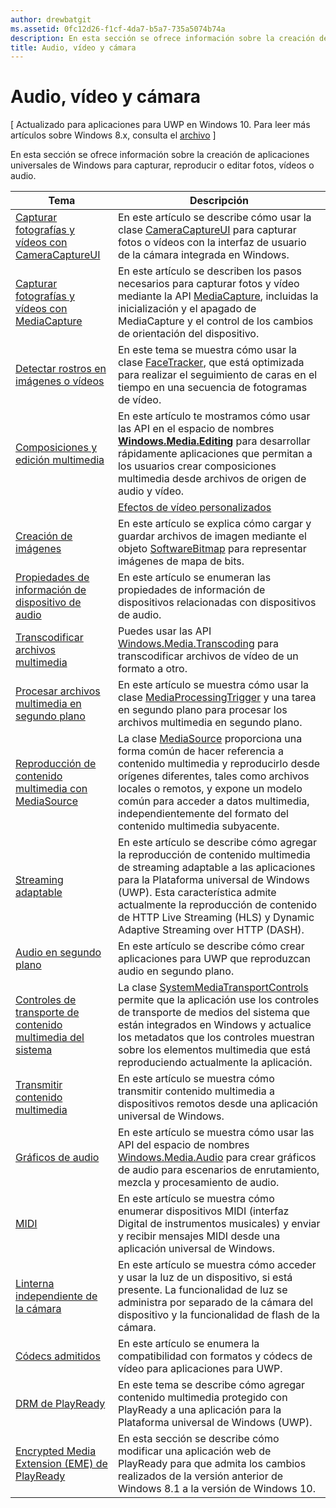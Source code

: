 ```yaml
---
author: drewbatgit
ms.assetid: 0fc12d26-f1cf-4da7-b5a7-735a5074b74a
description: En esta sección se ofrece información sobre la creación de aplicaciones universales de Windows para capturar, reproducir o editar fotos, vídeos o audio.
title: Audio, vídeo y cámara
---
```


# Audio, vídeo y cámara

\[ Actualizado para aplicaciones para UWP en Windows 10. Para leer más artículos sobre Windows 8.x, consulta el [archivo](http://go.microsoft.com/fwlink/p/?linkid=619132) \]

En esta sección se ofrece información sobre la creación de aplicaciones universales de Windows para capturar, reproducir o editar fotos, vídeos o audio.
 
| Tema                                                                                             | Descripción                                                                                                                                                                                                                                                                                    |
|---------------------------------------------------------------------------------------------------|------------------------------------------------------------------------------------------------------------------------------------------------------------------------------------------------------------------------------------------------------------------------------------------------|
| [Capturar fotografías y vídeos con CameraCaptureUI](capture-photos-and-video-with-cameracaptureui.md) | En este artículo se describe cómo usar la clase [CameraCaptureUI](capture-photos-and-video-with-cameracaptureui.md) para capturar fotos o vídeos con la interfaz de usuario de la cámara integrada en Windows.                                                                                                            |
| [Capturar fotografías y vídeos con MediaCapture](capture-photos-and-video-with-mediacapture.md)       | En este artículo se describen los pasos necesarios para capturar fotos y vídeo mediante la API [MediaCapture](https://msdn.microsoft.com/library/windows/apps/br241124), incluidas la inicialización y el apagado de MediaCapture y el control de los cambios de orientación del dispositivo.                                  |
| [Detectar rostros en imágenes o vídeos](detect-and-track-faces-in-an-image.md)                         | En este tema se muestra cómo usar la clase [FaceTracker](https://msdn.microsoft.com/library/windows/apps/dn974150), que está optimizada para realizar el seguimiento de caras en el tiempo en una secuencia de fotogramas de vídeo.                                                                                                               |
| [Composiciones y edición multimedia](media-compositions-and-editing.md)                               | En este artículo te mostramos cómo usar las API en el espacio de nombres [**Windows.Media.Editing**](https://msdn.microsoft.com/library/windows/apps/dn640565) para desarrollar rápidamente aplicaciones que permitan a los usuarios crear composiciones multimedia desde archivos de origen de audio y vídeo.                                    |
                                                                                                                                        | [Efectos de vídeo personalizados](custom-video-effects.md)                               | En este artículo se describe cómo crear un componente de Windows Runtime que implemente la interfaz IBasicVideoEffect que permite crear efectos personalizados para las secuencias de vídeo.                                                                                                                                |
| [Creación de imágenes](imaging.md)                                                                             | En este artículo se explica cómo cargar y guardar archivos de imagen mediante el objeto [SoftwareBitmap](https://msdn.microsoft.com/library/windows/apps/dn887358) para representar imágenes de mapa de bits.                                                                                                                     |
| [Propiedades de información de dispositivo de audio](audio-device-information-properties.md)                                                                             | En este artículo se enumeran las propiedades de información de dispositivos relacionadas con dispositivos de audio.                                                                                                                      |
| [Transcodificar archivos multimedia](transcode-media-files.md)                                                 | Puedes usar las API [Windows.Media.Transcoding](https://msdn.microsoft.com/library/windows/apps/br207105) para transcodificar archivos de vídeo de un formato a otro.                                                                                                                                |
| [Procesar archivos multimedia en segundo plano](process-media-files-in-the-background.md)                 | En este artículo se muestra cómo usar la clase [MediaProcessingTrigger](https://msdn.microsoft.com/library/windows/apps/dn806005) y una tarea en segundo plano para procesar los archivos multimedia en segundo plano.                                                                                             |
| [Reproducción de contenido multimedia con MediaSource](media-playback-with-mediasource.md)                             | La clase [MediaSource](https://msdn.microsoft.com/library/windows/apps/dn930905) proporciona una forma común de hacer referencia a contenido multimedia y reproducirlo desde orígenes diferentes, tales como archivos locales o remotos, y expone un modelo común para acceder a datos multimedia, independientemente del formato del contenido multimedia subyacente.  |
| [Streaming adaptable](adaptive-streaming.md)                                                       | En este artículo se describe cómo agregar la reproducción de contenido multimedia de streaming adaptable a las aplicaciones para la Plataforma universal de Windows (UWP). Esta característica admite actualmente la reproducción de contenido de HTTP Live Streaming (HLS) y Dynamic Adaptive Streaming over HTTP (DASH).                                          |
| [Audio en segundo plano](background-audio.md)                                                           | En este artículo se describe cómo crear aplicaciones para UWP que reproduzcan audio en segundo plano.                                                                                                                                                                                                               |
| [Controles de transporte de contenido multimedia del sistema](system-media-transport-controls.md)                             | La clase [SystemMediaTransportControls](https://msdn.microsoft.com/library/windows/apps/dn278677) permite que la aplicación use los controles de transporte de medios del sistema que están integrados en Windows y actualice los metadatos que los controles muestran sobre los elementos multimedia que está reproduciendo actualmente la aplicación. |
| [Transmitir contenido multimedia](media-casting.md)                                                                 | En este artículo se muestra cómo transmitir contenido multimedia a dispositivos remotos desde una aplicación universal de Windows.                                                                                                                                                                                                       |
| [Gráficos de audio](audio-graphs.md)                                                                   | En este artículo se muestra cómo usar las API del espacio de nombres [Windows.Media.Audio](https://msdn.microsoft.com/library/windows/apps/dn914341) para crear gráficos de audio para escenarios de enrutamiento, mezcla y procesamiento de audio.                                                                            |
| [MIDI](midi.md)                                                                                   | En este artículo se muestra cómo enumerar dispositivos MIDI (interfaz Digital de instrumentos musicales) y enviar y recibir mensajes MIDI desde una aplicación universal de Windows.                                                                                                                                   |
| [Linterna independiente de la cámara](camera-independent-flashlight.md)                                 | En este artículo se muestra cómo acceder y usar la luz de un dispositivo, si está presente. La funcionalidad de luz se administra por separado de la cámara del dispositivo y la funcionalidad de flash de la cámara.                                                                                                                 |
| [Códecs admitidos](supported-codecs.md)                                                           | En este artículo se enumera la compatibilidad con formatos y códecs de vídeo para aplicaciones para UWP.                                                                                                                                                                                                                  |
| [DRM de PlayReady](playready-client-sdk.md)                                                          | En este tema se describe cómo agregar contenido multimedia protegido con PlayReady a una aplicación para la Plataforma universal de Windows (UWP).                                                                                                                                                                                |
| [Encrypted Media Extension (EME) de PlayReady](playready-encrypted-media-extension.md)                     | En esta sección se describe cómo modificar una aplicación web de PlayReady para que admita los cambios realizados de la versión anterior de Windows 8.1 a la versión de Windows 10.                                                                                                                                       |

 

 

 






<!--HONumber=May16_HO2-->



